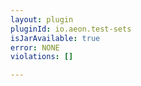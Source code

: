 ```yaml
---
layout: plugin
pluginId: io.aeon.test-sets
isJarAvailable: true
error: NONE
violations: []

---
```

